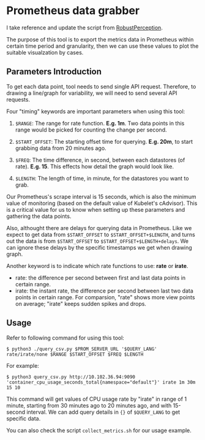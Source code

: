 # Prometheus data grabber

I take reference and update the script from [RobustPerception](https://github.com/RobustPerception/python_examples/tree/master/csv).

The purpose of this tool is to export the metrics data in Prometheus within certain time period and granularity, then we can use these values to plot the suitable visualzation by cases.


## Parameters Introduction
To get each data point, tool needs to send single API request. 
Therefore, to drawing a line/graph for variability, we will need to send several API requests.

Four "timing" keywords are important parameters when using this tool:
   1. `$RANGE`: The range for rate function. **E.g. 1m**. Two data points in this range would be picked for counting the change per second.

   2. `$START_OFFSET`: The starting offset time for querying. **E.g. 20m**, to start grabbing data from 20 minutes ago. 

   3. `$FREQ`: The time difference, in second, between each datastores (of rate). **E.g. 15**. This effects how detail the graph would look like.

   4. `$LENGTH`: The length of time, in minute, for the datastores you want to grab.


Our Prometheus's scrape interval is 15 seconds, which is also the minimum value of monitoring (based on the default value of Kubelet's cAdvisor).
This is a critical value for us to know when setting up these parameters and gathering the data points.

Also, althought there are delays for querying data in Prometheus. 
Like we expect to get data from `$START_OFFSET` to `$START_OFFSET+$LENGTH`, and turns out the data is from `$START_OFFSET` to `$START_OFFSET+$LENGTH+delays`.
We can ignore these delays by the specific timestamps we get when drawing graph.

Another keyword is to indicate which rate functions to use: **rate** or **irate**.
   - rate: the difference per second between first and last data points in certain range.
   - irate: the instant rate, the difference per second between last two data points in certain range.
For comparsion, "rate" shows more view points on average; "irate" keeps sudden spikes and drops.

## Usage
Refer to following command for using this tool:

```
$ python3 ./query_csv.py $PROM_SERVER_URL '$QUERY_LANG' rate/irate/none $RANGE $START_OFFSET $FREQ $LENGTH
```

For example:

```
$ python3 query_csv.py http://10.102.36.94:9090 'container_cpu_usage_seconds_total{namespace="default"}' irate 1m 30m 15 10
```

This command will get values of CPU usage rate by "irate" in range of 1 minute, starting from 30 minutes ago to 20 minutes ago, and with 15-second interval.
We can add query details in `{}` of `$QUERY_LANG` to get specific data.

You can also check the script `collect_metrics.sh` for our usage example.
